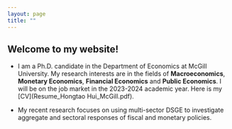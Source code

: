```yaml
---
layout: page
title: ""
---
```


## Welcome to my website!

- I am a Ph.D. candidate in the Department of Economics at McGill University. My research interests are in the fields of **Macroeconomics**, **Monetary Economics**, **Financial Economics** and **Public Economics**. I will be on the job market in the 2023-2024 academic year. Here is my [CV](Resume_Hongtao Hui_McGill.pdf).

- My recent research focuses on using multi-sector DSGE to investigate aggregate and sectoral responses of fiscal and monetary policies. 



